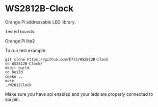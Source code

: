 # WS2812B-Clock
Orange Pi addressable LED library.

Tested boards:

 Orange Pi lite2
  
  
To run test example:
 ```
git clone https://github.com/k773/WS2812B-Clock
cd WS2812B-Clock/
mkdir build
cd build
cmake ..
make
./W2812Clock
```
Make sure you have spi enabled and your leds are properly connected to spi pin.
